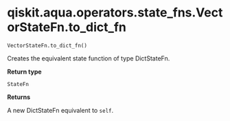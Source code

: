 # qiskit.aqua.operators.state\_fns.VectorStateFn.to\_dict\_fn

`VectorStateFn.to_dict_fn()`

Creates the equivalent state function of type DictStateFn.

**Return type**

`StateFn`

**Returns**

A new DictStateFn equivalent to `self`.

